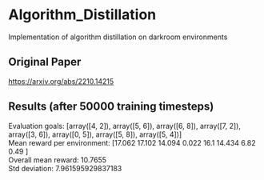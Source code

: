 # Algorithm_Distillation
Implementation of algorithm distillation on darkroom environments
## Original Paper
https://arxiv.org/abs/2210.14215

## Results (after 50000 training timesteps)
Evaluation goals:  [array([4, 2]), array([5, 6]), array([6, 8]), array([7, 2]), array([3, 6]), array([0, 5]), array([5, 8]), array([5, 4])]  
Mean reward per environment: [17.062 17.102 14.094  0.022 16.1   14.434  6.82   0.49 ]  
Overall mean reward:  10.7655  
Std deviation:  7.961595929837183  